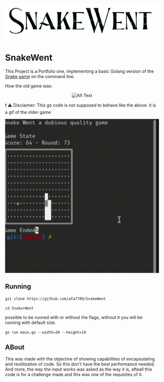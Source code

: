 ![Screenshot](resources/snakewent.png)
# SnakeWent
This Project is a Portfolio one, implementing a basic Golang version of the [Snake game](https://en.wikipedia.org/wiki/Snake_(video_game_genre)) on the command line. 

How the old game was:

<center>

![Alt Text](https://upload.wikimedia.org/wikipedia/commons/5/55/Snake_can_be_completed.gif)

</center>

:exclamation: :warning: Disclaimer: This go code is not supposed to behave like the above. it is a gif of the older game

![Alt Text](resources/snakeCropped.gif)

## Running
`git clone https://github.com/afa7789/SnakeWent`

`cd SnakerWent`

possible to be runned with or without the flags, without it you will be running with default size.

`go run main.go --width=20 --height=10`


## ABout

This was made with the objective of showing capabilities of encapsulating and reutilization of code.
So this don't have the best performance needed.
And more, the way the input works was asked as the way it is, afteall this code is for a challenge made and this was one of the requisites of it.
